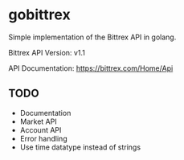 # gobittrex

Simple implementation of the Bittrex API in golang.

Bittrex API Version: v1.1

API Documentation: https://bittrex.com/Home/Api

## TODO
- Documentation
- Market API
- Account API
- Error handling
- Use time datatype instead of strings 